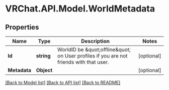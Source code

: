 # VRChat.API.Model.WorldMetadata

## Properties

Name | Type | Description | Notes
------------ | ------------- | ------------- | -------------
**Id** | **string** | WorldID be \&quot;offline\&quot; on User profiles if you are not friends with that user. | [optional] 
**Metadata** | **Object** |  | [optional] 

[[Back to Model list]](../README.md#documentation-for-models) [[Back to API list]](../README.md#documentation-for-api-endpoints) [[Back to README]](../README.md)

